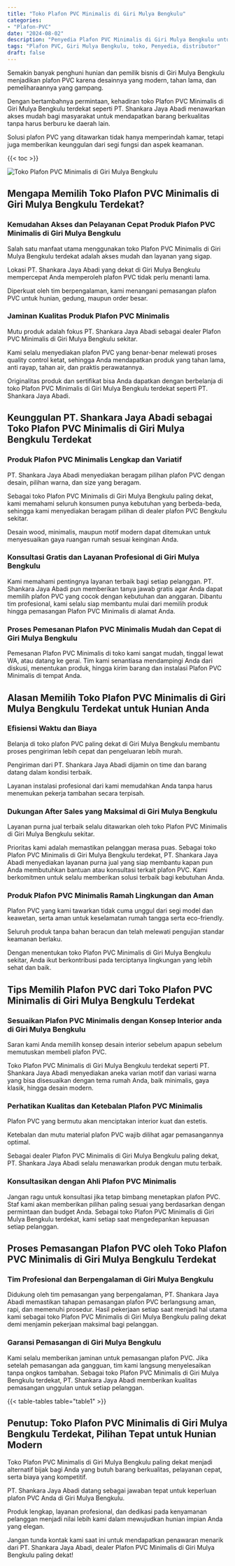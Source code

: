 ```yaml
---
title: "Toko Plafon PVC Minimalis di Giri Mulya Bengkulu"
categories: 
- "Plafon-PVC"
date: "2024-08-02"
description: "Penyedia Plafon PVC Minimalis di Giri Mulya Bengkulu untuk tempat tinggal, perkantoran, dan gerai. Plafon unggulan, pilihan motif, variasi warna modern, dengan jasa penempatan dikerjakan oleh tenaga ahli ahli dan garansi resmi!|Servis penyediaan Plafon PVC Minimalis di Giri Mulya Bengkulu bagi keperluan hunian, perkantoran, maupun toko, beserta produk unggulan dan pemasangan oleh teknisi profesional serta kepastian resmi.|Solusi Plafon PVC Minimalis di Giri Mulya Bengkulu yang andal untuk hunian, kantor, dan gerai, dengan plafon terbaik dan penempatan oleh tim ahli serta garansi resmi.|Distribusi Plafon PVC Minimalis di Giri Mulya Bengkulu bagi tempat tinggal, office, serta ritel, beserta produk unggulan dan instalasi oleh teknisi berpengalaman, dilengkapi dengan kepastian resmi.}"
tags: "Plafon PVC, Giri Mulya Bengkulu, toko, Penyedia, distributor"
draft: false
---
```


Semakin banyak penghuni hunian dan pemilik bisnis di Giri Mulya Bengkulu menjadikan plafon PVC karena desainnya yang modern, tahan lama, dan pemeliharaannya yang gampang.

Dengan bertambahnya permintaan, kehadiran toko Plafon PVC Minimalis di Giri Mulya Bengkulu terdekat seperti PT. Shankara Jaya Abadi menawarkan akses mudah bagi masyarakat untuk mendapatkan barang berkualitas tanpa harus berburu ke daerah lain.

Solusi plafon PVC yang ditawarkan tidak hanya memperindah kamar, tetapi juga memberikan keunggulan dari segi fungsi dan aspek keamanan.

{{< toc >}}

![Toko Plafon PVC Minimalis di Giri Mulya Bengkulu](/images/Plafon-PVC/Toko-Plafon-PVC-Minimalis-di-Giri-Mulya-Bengkulu.png)


## Mengapa Memilih Toko Plafon PVC Minimalis di Giri Mulya Bengkulu Terdekat?

### Kemudahan Akses dan Pelayanan Cepat Produk Plafon PVC Minimalis di Giri Mulya Bengkulu

Salah satu manfaat utama menggunakan toko Plafon PVC Minimalis di Giri Mulya Bengkulu terdekat adalah akses mudah dan layanan yang sigap.

Lokasi PT. Shankara Jaya Abadi yang dekat di Giri Mulya Bengkulu mempercepat Anda memperoleh plafon PVC tidak perlu menanti lama.

Diperkuat oleh tim berpengalaman, kami menangani pemasangan plafon PVC untuk hunian, gedung, maupun order besar.

### Jaminan Kualitas Produk Plafon PVC Minimalis

Mutu produk adalah fokus PT. Shankara Jaya Abadi sebagai dealer Plafon PVC Minimalis di Giri Mulya Bengkulu sekitar.

Kami selalu menyediakan plafon PVC yang benar-benar melewati proses quality control ketat, sehingga Anda mendapatkan produk yang tahan lama, anti rayap, tahan air, dan praktis perawatannya.

Originalitas produk dan sertifikat bisa Anda dapatkan dengan berbelanja di toko Plafon PVC Minimalis di Giri Mulya Bengkulu terdekat seperti PT. Shankara Jaya Abadi.

## Keunggulan PT. Shankara Jaya Abadi sebagai Toko Plafon PVC Minimalis di Giri Mulya Bengkulu Terdekat

### Produk Plafon PVC Minimalis Lengkap dan Variatif

PT. Shankara Jaya Abadi menyediakan beragam pilihan plafon PVC dengan desain, pilihan warna, dan size yang beragam.

Sebagai toko Plafon PVC Minimalis di Giri Mulya Bengkulu paling dekat, kami memahami seluruh konsumen punya kebutuhan yang berbeda-beda, sehingga kami menyediakan beragam pilihan di dealer plafon PVC Bengkulu sekitar.

Desain wood, minimalis, maupun motif modern dapat ditemukan untuk menyesuaikan gaya ruangan rumah sesuai keinginan Anda.

### Konsultasi Gratis dan Layanan Profesional di Giri Mulya Bengkulu

Kami memahami pentingnya layanan terbaik bagi setiap pelanggan. PT. Shankara Jaya Abadi pun memberikan tanya jawab gratis agar Anda dapat memilih plafon PVC yang cocok dengan kebutuhan dan anggaran. Dibantu tim profesional, kami selalu siap membantu mulai dari memilih produk hingga pemasangan Plafon PVC Minimalis di alamat Anda.

### Proses Pemesanan Plafon PVC Minimalis Mudah dan Cepat di Giri Mulya Bengkulu

Pemesanan Plafon PVC Minimalis di toko kami sangat mudah, tinggal lewat WA, atau datang ke gerai. Tim kami senantiasa mendampingi Anda dari diskusi, menentukan produk, hingga kirim barang dan instalasi Plafon PVC Minimalis di tempat Anda.

## Alasan Memilih Toko Plafon PVC Minimalis di Giri Mulya Bengkulu Terdekat untuk Hunian Anda

### Efisiensi Waktu dan Biaya

Belanja di toko plafon PVC paling dekat di Giri Mulya Bengkulu membantu proses pengiriman lebih cepat dan pengeluaran lebih murah.

Pengiriman dari PT. Shankara Jaya Abadi dijamin on time dan barang datang dalam kondisi terbaik.

Layanan instalasi profesional dari kami memudahkan Anda tanpa harus menemukan pekerja tambahan secara terpisah.

### Dukungan After Sales yang Maksimal di Giri Mulya Bengkulu

Layanan purna jual terbaik selalu ditawarkan oleh toko Plafon PVC Minimalis di Giri Mulya Bengkulu sekitar.

Prioritas kami adalah memastikan pelanggan merasa puas. Sebagai toko Plafon PVC Minimalis di Giri Mulya Bengkulu terdekat, PT. Shankara Jaya Abadi menyediakan layanan purna jual yang siap membantu kapan pun Anda membutuhkan bantuan atau konsultasi terkait plafon PVC. Kami berkomitmen untuk selalu memberikan solusi terbaik bagi kebutuhan Anda.

### Produk Plafon PVC Minimalis Ramah Lingkungan dan Aman

Plafon PVC yang kami tawarkan tidak cuma unggul dari segi model dan keawetan, serta aman untuk keselamatan rumah tangga serta eco-friendly.

Seluruh produk tanpa bahan beracun dan telah melewati pengujian standar keamanan berlaku.

Dengan menentukan toko Plafon PVC Minimalis di Giri Mulya Bengkulu sekitar, Anda ikut berkontribusi pada terciptanya lingkungan yang lebih sehat dan baik.

## Tips Memilih Plafon PVC dari Toko Plafon PVC Minimalis di Giri Mulya Bengkulu Terdekat

### Sesuaikan Plafon PVC Minimalis dengan Konsep Interior anda di Giri Mulya Bengkulu

Saran kami Anda memilih konsep desain interior sebelum apapun sebelum memutuskan membeli plafon PVC.

Toko Plafon PVC Minimalis di Giri Mulya Bengkulu terdekat seperti PT. Shankara Jaya Abadi menyediakan aneka varian motif dan variasi warna yang bisa disesuaikan dengan tema rumah Anda, baik minimalis, gaya klasik, hingga desain modern.

### Perhatikan Kualitas dan Ketebalan Plafon PVC Minimalis

Plafon PVC yang bermutu akan menciptakan interior kuat dan estetis.

Ketebalan dan mutu material plafon PVC wajib dilihat agar pemasangannya optimal.

Sebagai dealer Plafon PVC Minimalis di Giri Mulya Bengkulu paling dekat, PT. Shankara Jaya Abadi selalu menawarkan produk dengan mutu terbaik.

### Konsultasikan dengan Ahli Plafon PVC Minimalis

Jangan ragu untuk konsultasi jika tetap bimbang menetapkan plafon PVC. Staf kami akan memberikan pilihan paling sesuai yang berdasarkan dengan permintaan dan budget Anda. Sebagai toko Plafon PVC Minimalis di Giri Mulya Bengkulu terdekat, kami setiap saat mengedepankan kepuasan setiap pelanggan.

## Proses Pemasangan Plafon PVC oleh Toko Plafon PVC Minimalis di Giri Mulya Bengkulu Terdekat

### Tim Profesional dan Berpengalaman di Giri Mulya Bengkulu

Didukung oleh tim pemasangan yang berpengalaman, PT. Shankara Jaya Abadi memastikan tahapan pemasangan plafon PVC berlangsung aman, rapi, dan memenuhi prosedur. Hasil pekerjaan setiap saat menjadi hal utama kami sebagai toko Plafon PVC Minimalis di Giri Mulya Bengkulu paling dekat demi menjamin pekerjaan maksimal bagi pelanggan.

### Garansi Pemasangan di Giri Mulya Bengkulu

Kami selalu memberikan jaminan untuk pemasangan plafon PVC. Jika setelah pemasangan ada gangguan, tim kami langsung menyelesaikan tanpa ongkos tambahan. Sebagai toko Plafon PVC Minimalis di Giri Mulya Bengkulu terdekat, PT. Shankara Jaya Abadi memberikan kualitas pemasangan unggulan untuk setiap pelanggan.

{{< table-tables table="table1" >}}

## Penutup: Toko Plafon PVC Minimalis di Giri Mulya Bengkulu Terdekat, Pilihan Tepat untuk Hunian Modern

Toko Plafon PVC Minimalis di Giri Mulya Bengkulu paling dekat menjadi alternatif bijak bagi Anda yang butuh barang berkualitas, pelayanan cepat, serta biaya yang kompetitif.

PT. Shankara Jaya Abadi datang sebagai jawaban tepat untuk keperluan plafon PVC Anda di Giri Mulya Bengkulu.

Produk lengkap, layanan profesional, dan dedikasi pada kenyamanan pelanggan menjadi nilai lebih kami dalam mewujudkan hunian impian Anda yang elegan.

Jangan tunda kontak kami saat ini untuk mendapatkan penawaran menarik dari PT. Shankara Jaya Abadi, dealer Plafon PVC Minimalis di Giri Mulya Bengkulu paling dekat!
